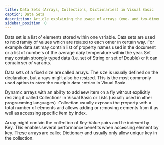 ```yaml
---
title: Data Sets (Arrays, Collections, Dictionaries) in Visual Basic
caption: Data Sets
description: Article explaining the usage of arrays (one- and two-dimensional), collections (dynamic arrays), dictionaries in Visual Basic
sidebar_position: 0
---
```

Data set is a list of elements stored within one variable. Data sets are used to hold family of values which are related to each other in certain way. For example data set may contain list of property names used in the document or a list of numbers of the average daily temperature within the year. Set may contain strongly typed data (i.e. set of String or set of Double) or it can contain set of variants.

Data sets of a fixed size are called arrays. The size is usually defined on the declaration, but arrays might also be resized. This is the most commonly used option to store the multiple data entries in Visual Basic.

Dynamic arrays with an ability to add new item on a fly without explicitly resizing it called Collections in Visual Basic or Lists (usually used in other programming languages). Collection usually exposes the property with a total number of elements and allows adding or removing elements from it as well as accessing specific item by index.

Array might contain the collection of Key-Value pairs and be indexed by Key. This enables several performance benefits when accessing element by key. These arrays are called Dictionary and usually only allow unique key in the collection.